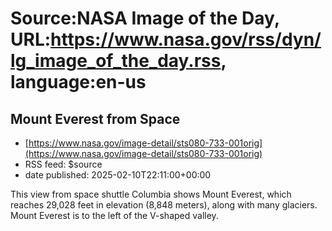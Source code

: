 # Source:NASA Image of the Day, URL:https://www.nasa.gov/rss/dyn/lg_image_of_the_day.rss, language:en-us

## Mount Everest from Space
 - [https://www.nasa.gov/image-detail/sts080-733-001orig](https://www.nasa.gov/image-detail/sts080-733-001orig)
 - RSS feed: $source
 - date published: 2025-02-10T22:11:00+00:00

This view from space shuttle Columbia shows Mount Everest, which reaches 29,028 feet in elevation (8,848 meters), along with many glaciers. Mount Everest is to the left of the V-shaped valley.

